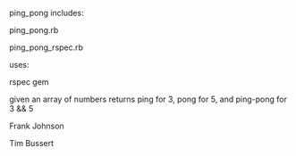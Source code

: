 ping_pong includes:

ping_pong.rb

ping_pong_rspec.rb

uses:

rspec gem

given an array of numbers returns ping for 3, pong for 5, and ping-pong for 3 && 5


Frank Johnson

Tim Bussert
